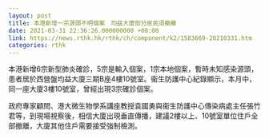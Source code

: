 ```yaml
---
layout: post
title: 本港新增一宗源頭不明個案　均益大廈部分居民須撤離
date: 2021-03-31 22:36:26.000000000 +08:00
link: https://news.rthk.hk/rthk/ch/component/k2/1583669-20210331.htm
categories: rthk
---
```


本港新增6宗新型肺炎確診，5宗是輸入個案，1宗本地個案，暫時未知感染源頭，患者居於西營盤均益大廈三期B座4樓10號室。衞生防護中心紀錄顯示，本月中，同一座大廈3樓10號室，曾經出現3宗確診個案。

政府專家顧問、港大微生物學系講座教授袁國勇與衞生防護中心傳染病處主任張竹君等，到現場視察後，相信大廈出現垂直傳播，建議2樓以上、10號室單位住戶全部撤離，大廈其他住戶需要接受強制檢測。
